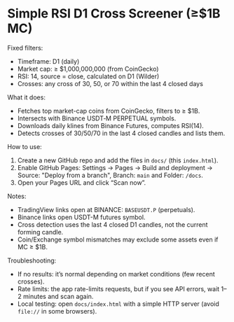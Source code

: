 # Simple RSI D1 Cross Screener (≥$1B MC)

Fixed filters:
- Timeframe: D1 (daily)
- Market cap: ≥ $1,000,000,000 (from CoinGecko)
- RSI: 14, source = close, calculated on D1 (Wilder)
- Crosses: any cross of 30, 50, or 70 within the last 4 closed days

What it does:
- Fetches top market-cap coins from CoinGecko, filters to ≥ $1B.
- Intersects with Binance USDT‑M PERPETUAL symbols.
- Downloads daily klines from Binance Futures, computes RSI(14).
- Detects crosses of 30/50/70 in the last 4 closed candles and lists them.

How to use:
1. Create a new GitHub repo and add the files in `docs/` (this `index.html`).
2. Enable GitHub Pages: Settings → Pages → Build and deployment → Source: "Deploy from a branch", Branch: `main` and Folder: `/docs`.
3. Open your Pages URL and click “Scan now”.

Notes:
- TradingView links open at BINANCE: `BASEUSDT.P` (perpetuals).
- Binance links open USDT-M futures symbol.
- Cross detection uses the last 4 closed D1 candles, not the current forming candle.
- Coin/Exchange symbol mismatches may exclude some assets even if MC ≥ $1B.

Troubleshooting:
- If no results: it’s normal depending on market conditions (few recent crosses).
- Rate limits: the app rate-limits requests, but if you see API errors, wait 1–2 minutes and scan again.
- Local testing: open `docs/index.html` with a simple HTTP server (avoid `file://` in some browsers).
